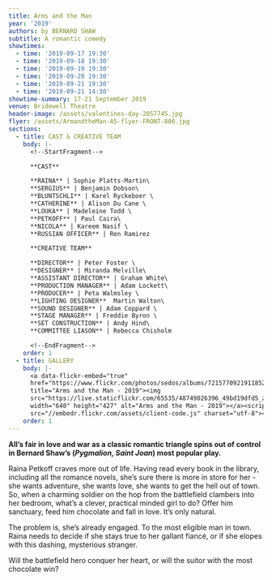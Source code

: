 ```yaml
---
title: Arms and the Man
year: '2019'
authors: by BERNARD SHAW
subtitle: A romantic comedy
showtimes:
  - time: '2019-09-17 19:30'
  - time: '2019-09-18 19:30'
  - time: '2019-09-19 19:30'
  - time: '2019-09-20 19:30'
  - time: '2019-09-21 19:30'
  - time: '2019-09-21 14:30'
showtime-summary: 17-21 September 2019
venue: Bridewell Theatre
header-image: /assets/valentines-day-2057745.jpg
flyer: /assets/ArmandtheMan-A5-flyer-FRONT-800.jpg
sections:
  - title: CAST & CREATIVE TEAM
    body: |-
      <!--StartFragment-->

      **CAST**

      **RAINA** | Sophie Platts-Martin\
      **SERGIUS** | Benjamin Dobson\
      **BLUNTSCHLI** | Karel Ryckeboer \
      **CATHERINE** | Alison Du Cane \
      **LOUKA** | Madeleine Todd \
      **PETKOFF** | Paul Caira\
      **NICOLA** | Kareem Nasif \
      **RUSSIAN OFFICER** | Ren Ramirez

      **CREATIVE TEAM** 

      **DIRECTOR** | Peter Foster \
      **DESIGNER** | Miranda Melville\
      **ASSISTANT DIRECTOR** | Graham White\
      **PRODUCTION MANAGER** | Adam Lockett\
      **PRODUCER** | Peta Walmsley \
      **LIGHTING DESIGNER**  Martin Walton\
      **SOUND DESIGNER** | Adam Coppard \
      **STAGE MANAGER** | Freddie Byron \
      **SET CONSTRUCTION** | Andy Hind\
      **COMMITTEE LIASON** | Rebecca Chisholm

      <!--EndFragment-->
    order: 1
  - title: GALLERY
    body: |-
      <a data-flickr-embed="true"
      href="https://www.flickr.com/photos/sedos/albums/72157709219118523"
      title="Arms and the Man - 2019"><img
      src="https://live.staticflickr.com/65535/48749026396_49bd19dfd5_z.jpg"
      width="640" height="427" alt="Arms and the Man - 2019"></a><script async
      src="//embedr.flickr.com/assets/client-code.js" charset="utf-8"></script>
    order: 1
---
```

<!--StartFragment-->

**All’s fair in love and war as a classic romantic triangle spins out of control in Bernard Shaw’s (*Pygmalion, Saint Joan*) most popular play.**

Raina Petkoff craves more out of life. Having read every book in the library, including all the romance novels, she’s sure there is more in store for her - she wants adventure, she wants love, she wants to get the hell out of town. So, when a charming soldier on the hop from the battlefield clambers into her bedroom, what’s a clever, practical minded girl to do? Offer him sanctuary, feed him chocolate and fall in love. It’s only natural.

The problem is, she’s already engaged. To the most eligible man in town. Raina needs to decide if she stays true to her gallant fiancé, or if she elopes with this dashing, mysterious stranger.

Will the battlefield hero conquer her heart, or will the suitor with the most chocolate win?

<!--EndFragment-->